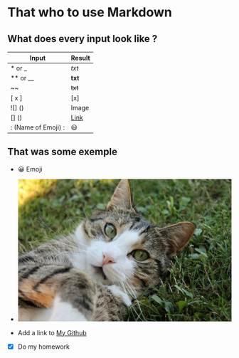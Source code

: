 # That who to use Markdown

## What does every input look like ?

| Input | Result |
|---|---|
| * or _ | *txt* |
| ** or __ | **txt** |
| ~~ | ~~txt~~ |
| [ x ] | [x] |
| ![] () | Image |
| [] () | [Link](https://en.seoultech.ac.kr/) |
| : (Name of Emoji) : | :smiley: |



## That was some exemple
* :grinning: Emoji 
  
*  ![](./cat_cats_eyes_cat_face_269574.jpg) 
 
  
* Add a link to [My Github](https://github.com/SephyrothC)
* [x] Do my homework












